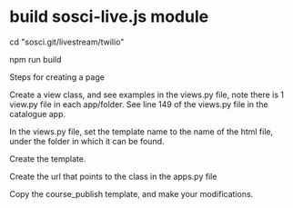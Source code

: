 # build sosci-live.js module

cd "sosci.git/livestream/twilio"

npm run build

Steps for creating a page

Create a view class, and see examples in the views.py file, note there is 1 view.py file in each app/folder.
See line 149 of the views.py file in the catalogue app.

In the views.py file, set the template name to the name of the html file, under the folder in which it can be found. 

Create the template. 

Create the url that points to the class in the apps.py file 

Copy the course_publish template, and make your modifications. 